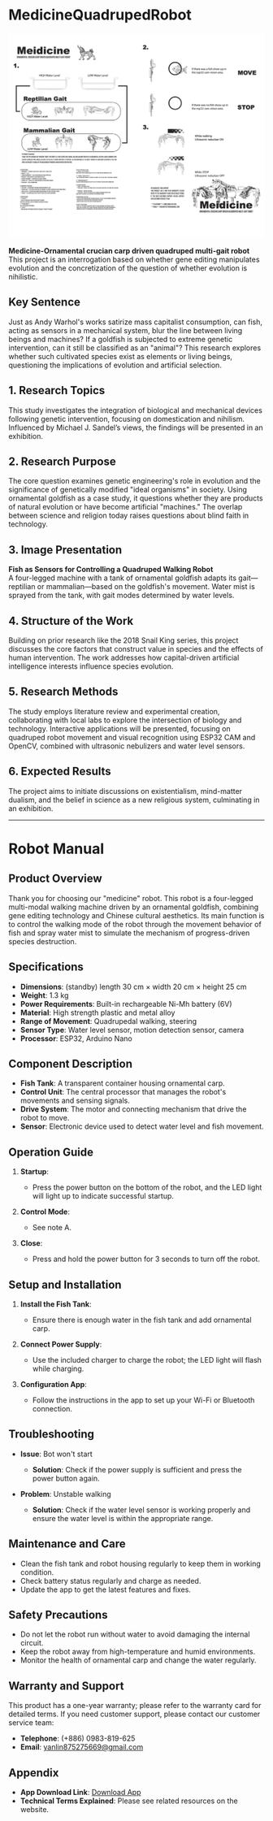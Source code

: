 # MedicineQuadrupedRobot

<img src="https://github.com/Yanlinwu2021/MedicineQuadrupedRobot/blob/main/images/Quadruped_robot_Manual_00.jpg"  />

**Medicine-Ornamental crucian carp driven quadruped multi-gait robot**  
This project is an interrogation based on whether gene editing manipulates evolution and the concretization of the question of whether evolution is nihilistic.

## Key Sentence
Just as Andy Warhol's works satirize mass capitalist consumption, can fish, acting as sensors in a mechanical system, blur the line between living beings and machines? If a goldfish is subjected to extreme genetic intervention, can it still be classified as an "animal"? This research explores whether such cultivated species exist as elements or living beings, questioning the implications of evolution and artificial selection.

## 1. Research Topics
This study investigates the integration of biological and mechanical devices following genetic intervention, focusing on domestication and nihilism. Influenced by Michael J. Sandel’s views, the findings will be presented in an exhibition.

## 2. Research Purpose
The core question examines genetic engineering's role in evolution and the significance of genetically modified "ideal organisms" in society. Using ornamental goldfish as a case study, it questions whether they are products of natural evolution or have become artificial "machines." The overlap between science and religion today raises questions about blind faith in technology.

## 3. Image Presentation
**Fish as Sensors for Controlling a Quadruped Walking Robot**  
A four-legged machine with a tank of ornamental goldfish adapts its gait—reptilian or mammalian—based on the goldfish's movement. Water mist is sprayed from the tank, with gait modes determined by water levels.

## 4. Structure of the Work
Building on prior research like the 2018 Snail King series, this project discusses the core factors that construct value in species and the effects of human intervention. The work addresses how capital-driven artificial intelligence interests influence species evolution.

## 5. Research Methods
The study employs literature review and experimental creation, collaborating with local labs to explore the intersection of biology and technology. Interactive applications will be presented, focusing on quadruped robot movement and visual recognition using ESP32 CAM and OpenCV, combined with ultrasonic nebulizers and water level sensors.

## 6. Expected Results
The project aims to initiate discussions on existentialism, mind-matter dualism, and the belief in science as a new religious system, culminating in an exhibition.

---

# Robot Manual

## Product Overview
Thank you for choosing our "medicine" robot. This robot is a four-legged multi-modal walking machine driven by an ornamental goldfish, combining gene editing technology and Chinese cultural aesthetics. Its main function is to control the walking mode of the robot through the movement behavior of fish and spray water mist to simulate the mechanism of progress-driven species destruction.

## Specifications
- **Dimensions**: (standby) length 30 cm × width 20 cm × height 25 cm
- **Weight**: 1.3 kg
- **Power Requirements**: Built-in rechargeable Ni-Mh battery (6V)
- **Material**: High strength plastic and metal alloy
- **Range of Movement**: Quadrupedal walking, steering
- **Sensor Type**: Water level sensor, motion detection sensor, camera
- **Processor**: ESP32, Arduino Nano

## Component Description
- **Fish Tank**: A transparent container housing ornamental carp.
- **Control Unit**: The central processor that manages the robot's movements and sensing signals.
- **Drive System**: The motor and connecting mechanism that drive the robot to move.
- **Sensor**: Electronic device used to detect water level and fish movement.

## Operation Guide
1. **Startup**:  
   - Press the power button on the bottom of the robot, and the LED light will light up to indicate successful startup.
   
2. **Control Mode**:  
   - See note A.
   
3. **Close**:  
   - Press and hold the power button for 3 seconds to turn off the robot.

## Setup and Installation
1. **Install the Fish Tank**:  
   - Ensure there is enough water in the fish tank and add ornamental carp.
   
2. **Connect Power Supply**:  
   - Use the included charger to charge the robot; the LED light will flash while charging.
   
3. **Configuration App**:  
   - Follow the instructions in the app to set up your Wi-Fi or Bluetooth connection.

## Troubleshooting
- **Issue**: Bot won't start  
  - **Solution**: Check if the power supply is sufficient and press the power button again.

- **Problem**: Unstable walking  
  - **Solution**: Check if the water level sensor is working properly and ensure the water level is within the appropriate range.

## Maintenance and Care
- Clean the fish tank and robot housing regularly to keep them in working condition.
- Check battery status regularly and charge as needed.
- Update the app to get the latest features and fixes.

## Safety Precautions
- Do not let the robot run without water to avoid damaging the internal circuit.
- Keep the robot away from high-temperature and humid environments.
- Monitor the health of ornamental carp and change the water regularly.

## Warranty and Support
This product has a one-year warranty; please refer to the warranty card for detailed terms. If you need customer support, please contact our customer service team:
- **Telephone**: (+886) 0983-819-625
- **Email**: yanlin875275669@gmail.com

## Appendix
- **App Download Link**: [Download App](#)
- **Technical Terms Explained**: Please see related resources on the website.
